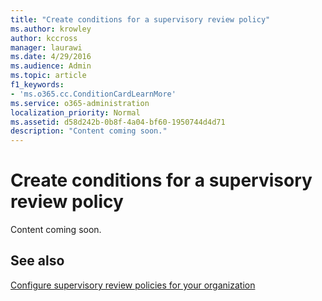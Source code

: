 ```yaml
---
title: "Create conditions for a supervisory review policy"
ms.author: krowley
author: kccross
manager: laurawi
ms.date: 4/29/2016
ms.audience: Admin
ms.topic: article
f1_keywords:
- 'ms.o365.cc.ConditionCardLearnMore'
ms.service: o365-administration
localization_priority: Normal
ms.assetid: d58d242b-0b8f-4a04-bf60-1950744d4d71
description: "Content coming soon."
---
```


# Create conditions for a supervisory review policy

Content coming soon.
  
## See also

[Configure supervisory review policies for your organization](configure-supervision-policies.md)

